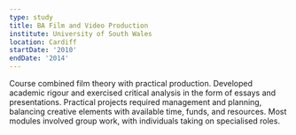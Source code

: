 ```yaml
---
type: study
title: BA Film and Video Production
institute: University of South Wales
location: Cardiff
startDate: '2010'
endDate: '2014'
---
```


Course combined film theory with practical production. Developed academic rigour and exercised critical analysis in the form of essays and presentations. Practical projects required management and planning, balancing creative elements with available time, funds, and resources. Most modules involved group work, with individuals taking on specialised roles.
